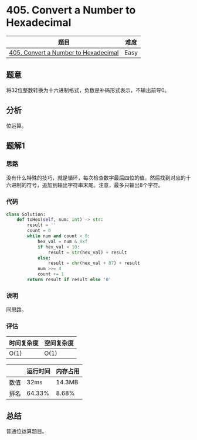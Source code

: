 # 405. Convert a Number to Hexadecimal

| 题目 | 难度 |
| ---- | ---- |
| [405. Convert a Number to Hexadecimal](https://leetcode.com/problems/convert-a-number-to-hexadecimal/) | Easy |

## 题意

将32位整数转换为十六进制格式，负数是补码形式表示，不输出前导0。

## 分析

位运算。

## 题解1

### 思路

没有什么特殊的技巧，就是循环，每次检查数字最后四位的值，然后找到对应的十六进制的符号，追加到输出字符串末尾。注意，最多只输出8个字符。

### 代码

```python
class Solution:
    def toHex(self, num: int) -> str:
        result = ''
        count = 0
        while num and count < 8:
            hex_val = num & 0xf
            if hex_val < 10:
                result = str(hex_val) + result
            else:
                result = chr(hex_val + 87) + result
            num >>= 4
            count += 1
        return result if result else '0'
```

### 说明

同思路。

### 评估

| 时间复杂度 | 空间复杂度 |
| ---- | ---- |
| O(1) | O(1) |

| | 运行时间 | 内存占用 |
| ---- | ---- | ---- |
| 数值 | 32ms | 14.3MB |
| 排名 | 64.33% | 8.68% |

## 总结

普通位运算题目。
